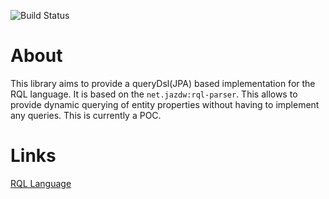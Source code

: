 ![Build Status](https://app.travis-ci.com/Phil-Ba/rql-2-queryDsl.svg?branch=master)

# About

This library aims to provide a queryDsl(JPA) based implementation for the RQL language. It is based on
the `net.jazdw:rql-parser`. This allows to provide dynamic querying of entity properties without having to implement any
queries. This is currently a POC.

# Links

[RQL Language](https://github.com/persvr/rql)